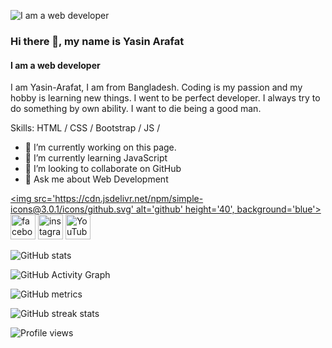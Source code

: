 ![I am a web developer](https://scontent.fdac135-1.fna.fbcdn.net/v/t39.30808-6/248694233_567786144487635_3675285127198134129_n.jpg?_nc_cat=109&ccb=1-5&_nc_sid=e3f864&_nc_eui2=AeFVcR_aG5z3MHZ27UtXo81GtWP49V9Bdpq1Y_j1X0F2mt8EWFcyUCixPcxePD2Fzkh3GzqxkN8CFFYYWTpfjlAE&_nc_ohc=cdipvzcMCd0AX8uVKpe&_nc_ht=scontent.fdac135-1.fna&oh=00_AT9dmWgNtoPobl72MlHwFerWz1A7unVtaK-M_jws2s_WKg&oe=61D46E03)

### Hi there 👋, my name is Yasin Arafat
#### I am a web developer


I am Yasin-Arafat, I am from Bangladesh. Coding is my passion and my hobby is learning new things. I went to be perfect developer. I always try to do something by own ability. I want to die being a good man.

Skills: HTML / CSS / Bootstrap / JS / 

- 🔭 I’m currently working on this page. 
- 🌱 I’m currently learning JavaScript 
- 👯 I’m looking to collaborate on GitHub 
- 💬 Ask me about Web Development 


[<img src='https://cdn.jsdelivr.net/npm/simple-icons@3.0.1/icons/github.svg' alt='github' height='40', background='blue'>](https://github.com/Yasin-Arafat-06)  [<img src='https://cdn.jsdelivr.net/npm/simple-icons@3.0.1/icons/facebook.svg' alt='facebook' height='40'>](https://www.facebook.com/yasin.arafat.ak06)  [<img src='https://cdn.jsdelivr.net/npm/simple-icons@3.0.1/icons/instagram.svg' alt='instagram' height='40'>](https://www.instagram.com/yasin_arafat_06/)  [<img src='https://cdn.jsdelivr.net/npm/simple-icons@3.0.1/icons/youtube.svg' alt='YouTube' height='40'>](https://www.youtube.com/channel/HRvToNMH_U5QJzZ78xrt6A)  

![GitHub stats](https://github-readme-stats.vercel.app/api?username=Yasin-Arafat-06&show_icons=true&count_private=true)  

![GitHub Activity Graph](https://activity-graph.herokuapp.com/graph?username=Yasin-Arafat-06)  

![GitHub metrics](https://metrics.lecoq.io/Yasin-Arafat-06)  

![GitHub streak stats](https://github-readme-streak-stats.herokuapp.com/?user=Yasin-Arafat-06)  

![Profile views](https://gpvc.arturio.dev/Yasin-Arafat-06)  
